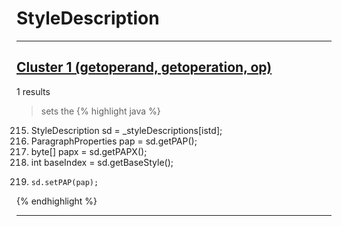 # StyleDescription

***

## [Cluster 1 (getoperand, getoperation, op)](./1)
1 results
> sets the 
{% highlight java %}
215. StyleDescription sd = _styleDescriptions[istd];
216. ParagraphProperties pap = sd.getPAP();
217. byte[] papx = sd.getPAPX();
218. int baseIndex = sd.getBaseStyle();
243.     sd.setPAP(pap);
{% endhighlight %}

***

